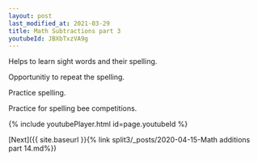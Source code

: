 ```yaml
---
layout: post
last_modified_at: 2021-03-29
title: Math Subtractions part 3
youtubeId: JBXbTxzVA9g
---
```

 
 
Helps to learn sight words and their spelling.

Opportunitiy to repeat the spelling. 

Practice spelling. 
 
Practice for spelling bee competitions. 
 
{% include youtubePlayer.html id=page.youtubeId %}
 
 

[Next]({{ site.baseurl }}{% link  split3/_posts/2020-04-15-Math additions part 14.md%})
 
